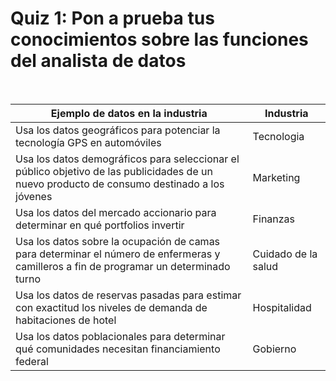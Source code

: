 # Quiz 1: Pon a prueba tus conocimientos sobre las funciones del analista de datos

&nbsp;

| **Ejemplo de datos en la industria**                                                                                                         | **Industria**       |
|----------------------------------------------------------------------------------------------------------------------------------------------|---------------------|
| Usa los datos geográficos para potenciar la tecnología GPS en automóviles                                                                    | Tecnologia          |
| Usa los datos demográficos para seleccionar el público objetivo de las  publicidades de un nuevo producto de consumo destinado a los jóvenes | Marketing           |
| Usa los datos del mercado accionario para determinar en qué portfolios invertir                                                              | Finanzas            |
| Usa los datos sobre la ocupación de camas para determinar el número de  enfermeras y camilleros a fin de programar un determinado turno      | Cuidado de la salud |
| Usa los datos de reservas pasadas para estimar con exactitud los niveles de demanda de habitaciones de hotel                                 | Hospitalidad        |
| Usa los datos poblacionales para determinar qué comunidades necesitan financiamiento federal                                                 | Gobierno            |